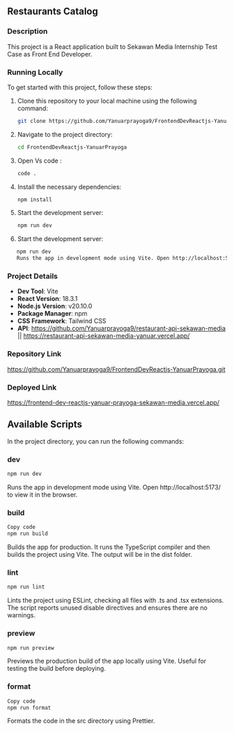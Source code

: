 ## Restaurants Catalog

### Description

This project is a React application built to Sekawan Media Internship Test Case as Front End Developer.

### Running Locally

To get started with this project, follow these steps:

1. Clone this repository to your local machine using the following command:

   ```bash
   git clone https://github.com/Yanuarprayoga9/FrontendDevReactjs-YanuarPrayoga.git
   ```

2. Navigate to the project directory:

   ```bash
   cd FrontendDevReactjs-YanuarPrayoga
   ```
3. Open Vs code :

   ```bash
   code .
   ```

4. Install the necessary dependencies:

   ```bash
   npm install
   ```

5. Start the development server:

   ```bash
   npm run dev
   ```

5. Start the development server:  
```bash
   npm run dev
   Runs the app in development mode using Vite. Open http://localhost:5173/ to view it in the browser.
```
### Project Details

- **Dev Tool**: Vite
- **React Version**: 18.3.1
- **Node.js Version**: v20.10.0
- **Package Manager**: npm
- **CSS Framework**: Tailwind CSS
- **API**: https://github.com/Yanuarprayoga9/restaurant-api-sekawan-media || https://restaurant-api-sekawan-media-yanuar.vercel.app/





### Repository Link

https://github.com/Yanuarprayoga9/FrontendDevReactjs-YanuarPrayoga.git

### Deployed Link

https://frontend-dev-reactjs-yanuar-prayoga-sekawan-media.vercel.app/


## Available Scripts
In the project directory, you can run the following commands:
### dev
```bash
npm run dev
```
Runs the app in development mode using Vite. Open http://localhost:5173/ to view it in the browser.

### build
```bash
Copy code
npm run build
```
 Builds the app for production. It runs the TypeScript compiler and then builds the project using Vite. The output will be in the dist folder.

### lint
```bash
npm run lint
```
Lints the project using ESLint, checking all files with .ts and .tsx extensions. The script reports unused disable directives and ensures there are no warnings.

### preview
```bash
npm run preview
```
Previews the production build of the app locally using Vite. Useful for testing the build before deploying.

### format
``` bash
Copy code
npm run format
```
Formats the code in the src directory using Prettier.
